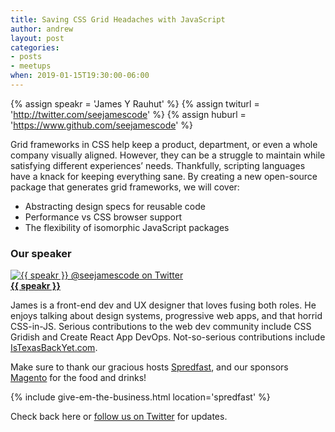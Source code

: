 ```yaml
---
title: Saving CSS Grid Headaches with JavaScript
author: andrew
layout: post
categories:
- posts
- meetups
when: 2019-01-15T19:30:00-06:00
---
```


{% assign speakr = 'James Y Rauhut' %}
{% assign twiturl = 'http://twitter.com/seejamescode' %}
{% assign huburl = 'https://www.github.com/seejamescode' %}

Grid frameworks in CSS help keep a product, department, or even a whole company visually aligned.
However, they can be a struggle to maintain while satisfying different experiences’ needs.
Thankfully, scripting languages have a knack for keeping everything sane. By creating a
new open-source package that generates grid frameworks, we will cover:

* Abstracting design specs for reusable code
* Performance vs CSS browser support
* The flexibility of isomorphic JavaScript packages

### Our speaker

<div class="media-object speaker-bio">
  <a href="{{ twiturl }}">
    <img alt="{{ speakr }} @seejamescode on Twitter"
      src="https://pbs.twimg.com/profile_images/767017197097000960/o46faNuz_400x400.jpg" />
  </a>
  <div>
  <a href="{{ twiturl }}"><strong>{{ speakr }}</strong></a>

  James is a front-end dev and UX designer that loves fusing both roles.
  He enjoys talking about design systems, progressive web apps, and
  that horrid CSS-in-JS. Serious contributions to the web dev community
  include CSS Gridish and Create React App DevOps. Not-so-serious
  contributions include <a href="https://IsTexasBackYet.com">IsTexasBackYet.com</a>.
  </div>
</div>

Make sure to thank our gracious hosts [Spredfast][], and our sponsors
[Magento][] for the food and drinks!

{% include give-em-the-business.html location='spredfast' %}

Check back here or <a href="{{ site.twitter.url }}">follow us on Twitter</a>
for updates.

[Magento]: https://www.magento.com/
[Spredfast]: https://www.spredfast.com/

